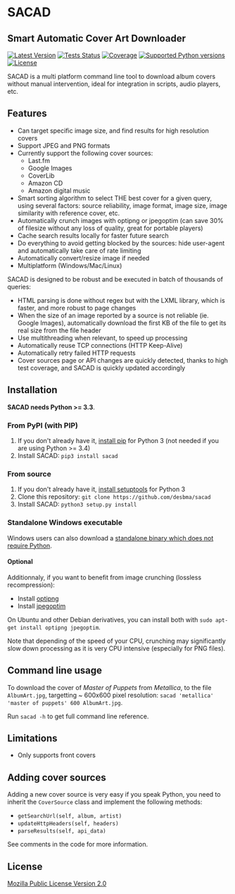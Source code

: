 SACAD
=====
Smart Automatic Cover Art Downloader
------------------------------------

[![Latest Version](https://img.shields.io/pypi/v/sacad.svg?style=flat)](https://pypi.python.org/pypi/sacad/)
[![Tests Status](https://img.shields.io/travis/desbma/sacad/master.svg?label=tests&style=flat)](https://travis-ci.org/desbma/sacad)
[![Coverage](https://img.shields.io/coveralls/desbma/sacad/master.svg?style=flat)](https://coveralls.io/r/desbma/sacad?branch=master)
[![Supported Python versions](https://img.shields.io/pypi/pyversions/sacad.svg?style=flat)](https://pypi.python.org/pypi/sacad/)
[![License](https://img.shields.io/github/license/desbma/sacad.svg?style=flat)](https://pypi.python.org/pypi/sacad/)

SACAD is a multi platform command line tool to download album covers without manual intervention, ideal for integration in scripts, audio players, etc.


## Features

* Can target specific image size, and find results for high resolution covers
* Support JPEG and PNG formats
* Currently support the following cover sources:
    * Last.fm
    * Google Images
    * CoverLib
    * Amazon CD
    * Amazon digital music
* Smart sorting algorithm to select THE best cover for a given query, using several factors: source reliability, image format, image size, image similarity with reference cover, etc.
* Automatically crunch images with optipng or jpegoptim (can save 30% of filesize without any loss of quality, great for portable players)
* Cache search results locally for faster future search
* Do everything to avoid getting blocked by the sources: hide user-agent and automatically take care of rate limiting
* Automatically convert/resize image if needed
* Multiplatform (Windows/Mac/Linux)

SACAD is designed to be robust and be executed in batch of thousands of queries:

* HTML parsing is done without regex but with the LXML library, which is faster, and more robust to page changes
* When the size of an image reported by a source is not reliable (ie. Google Images), automatically download the first KB of the file to get its real size from the file header
* Use multithreading when relevant, to speed up processing
* Automatically reuse TCP connections (HTTP Keep-Alive)
* Automatically retry failed HTTP requests
* Cover sources page or API changes are quickly detected, thanks to high test coverage, and SACAD is quickly updated accordingly


## Installation

**SACAD needs Python >= 3.3**.

### From PyPI (with PIP)

1. If you don't already have it, [install pip](http://www.pip-installer.org/en/latest/installing.html) for Python 3 (not needed if you are using Python >= 3.4)
2. Install SACAD: `pip3 install sacad`

### From source

1. If you don't already have it, [install setuptools](https://pypi.python.org/pypi/setuptools#installation-instructions) for Python 3
2. Clone this repository: `git clone https://github.com/desbma/sacad`
3. Install SACAD: `python3 setup.py install`

### Standalone Windows executable

Windows users can also download a [standalone binary which does not require Python](https://github.com/desbma/sacad/releases).

#### Optional

Additionnaly, if you want to benefit from image crunching (lossless recompression):

* Install [optipng](http://optipng.sourceforge.net/)
* Install [jpegoptim](http://freecode.com/projects/jpegoptim)

On Ubuntu and other Debian derivatives, you can install both with `sudo apt-get install optipng jpegoptim`.

Note that depending of the speed of your CPU, crunching may significantly slow down processing as it is very CPU intensive (especially for PNG files).


## Command line usage

To download the cover of _Master of Puppets_ from _Metallica_, to the file `AlbumArt.jpg`, targetting ~ 600x600 pixel resolution: `sacad 'metallica' 'master of puppets' 600 AlbumArt.jpg`.

Run `sacad -h` to get full command line reference.


## Limitations

* Only supports front covers


## Adding cover sources

Adding a new cover source is very easy if you speak Python, you need to inherit the `CoverSource` class and implement the following methods:

* `getSearchUrl(self, album, artist)`
* `updateHttpHeaders(self, headers)`
* `parseResults(self, api_data)`

See comments in the code for more information.


## License

[Mozilla Public License Version 2.0](https://www.mozilla.org/MPL/2.0/)

